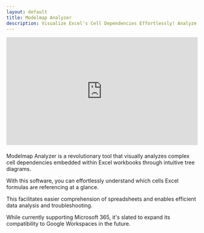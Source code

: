 ```yaml
---
layout: default
title: Modelmap Analyzer
description: Visualize Excel's Cell Dependencies Effortlessly! Analyze Excel Spreadsheets with Ease using Modelmap Analyzer.
---
```


<div style="padding:56.25% 0 0 0;position:relative;margin-bottom:20px"><iframe src="https://player.vimeo.com/video/916960715?h=4ef4aa50fa&amp;badge=0&amp;muted=1&amp;background=1&amp;autopause=0&amp;player_id=0&amp;app_id=58479&amp;autoplay=1&amp;loop=1&amp;title=0&amp;playsinline=1&amp;keyboard=0&amp;controls=0" frameborder="0" allow="autoplay; fullscreen; picture-in-picture" style="position:absolute;top:0;left:0;width:100%;height:100%;" title="Modelmap Analyzer Demo"></iframe></div><script src="https://player.vimeo.com/api/player.js"></script>

Modelmap Analyzer is a revolutionary tool that visually analyzes complex cell dependencies embedded within Excel workbooks through intuitive tree diagrams.

With this software, you can effortlessly understand which cells Excel formulas are referencing at a glance.

This facilitates easier comprehension of spreadsheets and enables efficient data analysis and troubleshooting.

While currently supporting Microsoft 365, it's slated to expand its compatibility to Google Workspaces in the future.
